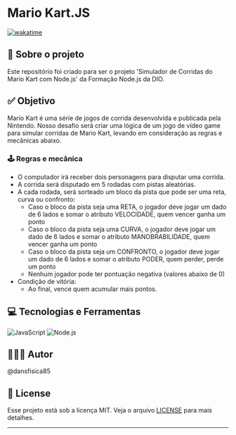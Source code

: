 # Mario Kart.JS

[![wakatime](https://wakatime.com/badge/user/68660678-6b86-4b78-98df-f5f41a37e1bc/project/1855fec3-c0a0-47bc-9566-46741bc2db72.svg)](https://wakatime.com/badge/user/68660678-6b86-4b78-98df-f5f41a37e1bc/project/1855fec3-c0a0-47bc-9566-46741bc2db72)

## 💼 Sobre o projeto

Este repositório foi criado para ser o projeto 'Simulador de Corridas do Mario Kart com Node.js' da Formação Node.js da DIO.

## ✅ Objetivo

Mario Kart é uma série de jogos de corrida desenvolvida e publicada pela Nintendo. Nosso desafio será criar uma lógica de um jogo de vídeo game para simular corridas de Mario Kart, levando em consideração as regras e mecânicas abaixo.

### 🕹️ Regras e mecânica

- O computador irá receber dois personagens para disputar uma corrida.
- A corrida será disputado em 5 rodadas com pistas aleatórias.
- A cada rodada, será sorteado um bloco da pista que pode ser uma reta, curva ou confronto:
  - Caso o bloco da pista seja uma RETA, o jogador deve jogar um dado de 6 lados e somar o atributo VELOCIDADE, quem vencer ganha um ponto
  - Caso o bloco da pista seja uma CURVA, o jogador deve jogar um dado de 6 lados e somar o atributo MANOBRABILIDADE, quem vencer ganha um ponto
  - Caso o bloco da pista seja um CONFRONTO, o jogador deve jogar um dado de 6 lados e somar o atributo PODER, quem perder, perde um ponto
  - Nenhum jogador pode ter pontuação negativa (valores abaixo de 0)
- Condição de vitória:
  - Ao final, vence quem acumular mais pontos.

## 💻 Tecnologias e Ferramentas

![JavaScript](https://img.shields.io/static/v1?style=for-the-badge&message=JavaScript&color=222222&logo=JavaScript&logoColor=F7DF1E&label=)
![Node.js](https://img.shields.io/static/v1?style=for-the-badge&message=Node.js&color=5FA04E&logo=Node.js&logoColor=FFFFFF&label=)

## 👨🏽‍💻 Autor

@dansfisica85

## 📝 License

Esse projeto está sob a licença MIT. Veja o arquivo [LICENSE](LICENSE) para mais detalhes.

---
